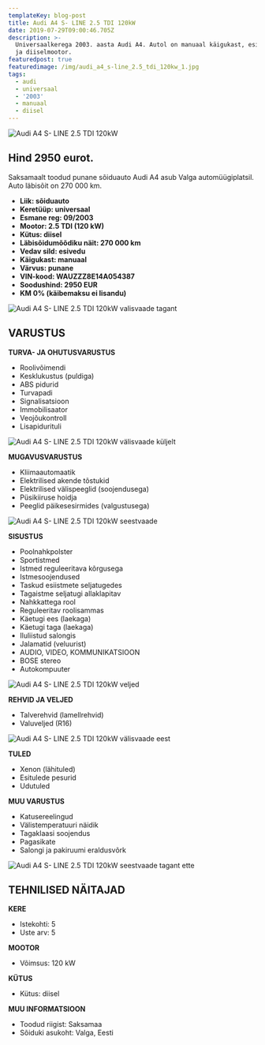 ```yaml
---
templateKey: blog-post
title: Audi A4 S- LINE 2.5 TDI 120kW
date: 2019-07-29T09:00:46.705Z
description: >-
  Universaalkerega 2003. aasta Audi A4. Autol on manuaal käigukast, esisillavedu
  ja diiselmootor.
featuredpost: true
featuredimage: /img/audi_a4_s-line_2.5_tdi_120kw_1.jpg
tags:
  - audi
  - universaal
  - '2003'
  - manuaal
  - diisel
---
```

![Audi A4 S- LINE 2.5 TDI 120kW](/img/audi_a4_s-line_2.5_tdi_120kw_1.jpg "Audi A4 S- LINE 2.5 TDI 120kW")

## Hind 2950 eurot.

Saksamaalt toodud punane sõiduauto Audi A4 asub Valga automüügiplatsil. Auto läbisõit on 270 000 km.

* **Liik:	sõiduauto**
* **Keretüüp:	universaal**
* **Esmane reg:	09/2003**
* **Mootor:	2.5 TDI (120 kW)**
* **Kütus:	diisel**
* **Läbisõidumõõdiku näit:	270 000 km**
* **Vedav sild:	esivedu**
* **Käigukast:	manuaal**
* **Värvus:	punane**
* **VIN-kood:	WAUZZZ8E14A054387**
* **Soodushind:	2950 EUR**
* **KM 0% (käibemaksu ei lisandu)**

![Audi A4 S- LINE 2.5 TDI 120kW valisvaade tagant](/img/audi_a4_s-line_2.5_tdi_120kw_2.jpg "Audi A4 S- LINE 2.5 TDI 120kW välisvaade tagant")

## VARUSTUS

**TURVA- JA OHUTUSVARUSTUS**

* Roolivõimendi
* Kesklukustus (puldiga)
* ABS pidurid
* Turvapadi
* Signalisatsioon
* Immobilisaator
* Veojõukontroll
* Lisapidurituli

![Audi A4 S- LINE 2.5 TDI 120kW välisvaade küljelt](/img/audi_a4_s-line_2.5_tdi_120kw_3.jpg "Audi A4 S- LINE 2.5 TDI 120kW välisvaade küljelt")

**MUGAVUSVARUSTUS**

* Kliimaautomaatik
* Elektrilised akende tõstukid
* Elektrilised välispeeglid (soojendusega)
* Püsikiiruse hoidja
* Peeglid päikesesirmides (valgustusega)

![Audi A4 S- LINE 2.5 TDI 120kW seestvaade](/img/audi_a4_s-line_2.5_tdi_120kw_5.jpg "Audi A4 S- LINE 2.5 TDI 120kW seestvaade")

**SISUSTUS**

* Poolnahkpolster
* Sportistmed
* Istmed reguleeritava kõrgusega
* Istmesoojendused
* Taskud esiistmete seljatugedes
* Tagaistme seljatugi allaklapitav
* Nahkkattega rool
* Reguleeritav roolisammas
* Käetugi ees (laekaga)
* Käetugi taga (laekaga)
* Iluliistud salongis
* Jalamatid (veluurist)
* AUDIO, VIDEO, KOMMUNIKATSIOON
* BOSE stereo
* Autokompuuter

![Audi A4 S- LINE 2.5 TDI 120kW veljed](/img/audi_a4_s-line_2.5_tdi_120kw_7.jpg "Audi A4 S- LINE 2.5 TDI 120kW veljed")

**REHVID JA VELJED**

* Talverehvid (lamellrehvid)
* Valuveljed (R16)

![Audi A4 S- LINE 2.5 TDI 120kW välisvaade eest](/img/audi_a4_s-line_2.5_tdi_120kw_4.jpg "Audi A4 S- LINE 2.5 TDI 120kW välisvaade eest")

**TULED**

* Xenon (lähituled)
* Esitulede pesurid
* Udutuled

**MUU VARUSTUS**

* Katusereelingud
* Välistemperatuuri näidik
* Tagaklaasi soojendus
* Pagasikate
* Salongi ja pakiruumi eraldusvõrk

![Audi A4 S- LINE 2.5 TDI 120kW seestvaade tagant ette](/img/audi_a4_s-line_2.5_tdi_120kw_6.jpg "Audi A4 S- LINE 2.5 TDI 120kW seestvaade tagant ette")

## TEHNILISED NÄITAJAD

**KERE**

* Istekohti:	5
* Uste arv:	5

**MOOTOR**

* Võimsus:	120 kW

**KÜTUS**

* Kütus:	diisel

**MUU INFORMATSIOON**

* Toodud riigist: Saksamaa
* Sõiduki asukoht: Valga, Eesti
